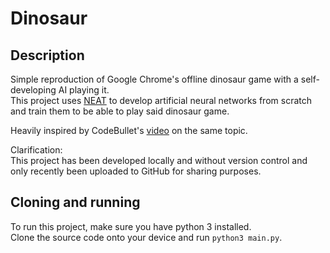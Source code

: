 Dinosaur
===

Description
---

Simple reproduction of Google Chrome's offline dinosaur game with a self-developing AI playing it.  
This project uses [NEAT](http://nn.cs.utexas.edu/downloads/papers/stanley.ec02.pdf) to develop artificial neural networks from scratch and train them to be able to play said dinosaur game.

Heavily inspired by CodeBullet's [video](https://www.youtube.com/watch?v=sB_IGstiWlc) on the same topic.

Clarification:  
This project has been developed locally and without version control and only recently been uploaded to GitHub for sharing purposes.

Cloning and running
---
To run this project, make sure you have python 3 installed.  
Clone the source code onto your device and run `python3 main.py`.
